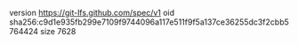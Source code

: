 version https://git-lfs.github.com/spec/v1
oid sha256:c9d1e935fb299e7109f9744096a117e511f9f5a137ce36255dc3f2cbb5764424
size 7628
